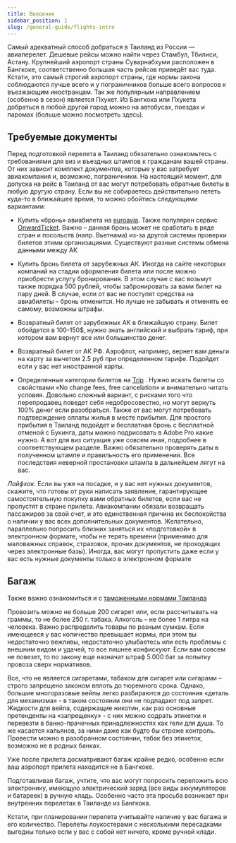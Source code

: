 ```yaml
---
title: Введение
sidebar_position: 1
slug: /general-guide/flights-intro
---
```



Самый адекватный способ добраться в Таиланд из России — авиаперелет. Дешевые рейсы можно найти через Стамбул, Тбилиси, Астану. Крупнейший аэропорт страны Суварнабхуми расположен в Бангкоке, соответственно большая часть рейсов приведёт вас туда. Кстати, это самый строгий аэропорт страны, где нормы закона соблюдаются лучше всего и у пограничников больше всего вопросов к въезжающим иностранцам. Так же популярным направлением (особенно в сезон) является Пхукет. Из Бангкока или Пхукета добраться в любой другой город можно на автобусах, поездах и паромах (больше можно посмотреть здесь).

## Требуемые документы

Перед подготовкой перелета в Таиланд обязательно ознакомьтесь с
требованиями для виз и въездных штампов к гражданам вашей
страны. От них зависит комплект документов, которые у вас
затребует авиакомпания и, возможно, пограничники.
На настоящий момент, для допуска на рейс в Таиланд от вас могут
потребовать обратные билеты в любую другую страну. Если вы не
собираетесь действительно лететь куда-то в ближайшее время, то
можно обойтись следующими вариантами:

- Купить «бронь» авиабилета на [euroavia](https://www.euroavia.ru/book/book-m.php). Также популярен сервис [OnwardTicket](https://onwardticket.com). Важно – данная бронь может не сработать в ряде стран и посольств (напр. Вьетнама) из-за другой системы проверки билетов этими организациями. Существуют разные системы обмена данными между АК

- Купить бронь билета от зарубежных АК. Иногда на сайте некоторых компаний на стадии оформления билета или после можно приобрести услугу бронирования. В этом случае с вас возьмут также порядка 500 рублей, чтобы забронировать за вами билет на пару дней. В случае, если от вас не поступят средства на авиабилеты – бронь отменится. Но лучше не забывать и отменять ее самому, возможны штрафы.

- Возвратный билет от зарубежных АК в ближайшую страну. Билет обойдется в 100-150$, нужно знать английский и выбрать тариф, при котором вам вернут все или большинство денег.

- Возвратный билет от АК РФ. Аэрофлот, например, вернет вам деньги на карту за вычетом 2.5 руб при определенном тарифе. Подойдет если у вас нет иностранной карты.

- Определенные категории билетов на [Trip](https://ru.trip.com/?locale=ru_ru) . Нужно искать билеты со свойствами «No change fees, free cancelation» и внимательно читать условия. Довольно сложный вариант, с рисками того что перепродавец поведет себя недобросовестно, но могут вернуть 100% денег если разобраться. Также от вас могут потребовать подтверждение оплаты жилья в месте прибытия. Для простого прибытия в Таиланд подойдет и бесплатная бронь с бесплатной отменой с Букинга, даты можно подрисовать в Adobe Pro какие нужно. А вот для виз ситуация уже совсем иная, подробнее в соответствующем разделе. Важно обязательно проверять даты в полученном штампе и правильность его применения. Все последствия неверной простановки штампа в дальнейшем лягут на вас.


*Лайфхак*. Если вы уже на посадке, и у вас нет нужных документов, скажите, что готовы от руки написать заявление, гарантирующее самостоятельную покупку вами обратных билетов, если вас не пропустят в стране прилета. Авиакомпании обязали возвращать пассажиров за свой счет, и это единственная причина их беспокойства о наличии у вас всех дополнительных документов. Желательно, параллельно попросить близких заняться их «подготовкой» в электронном формате, чтобы не терять времени (применимо для маловажных справок, страховок, прочих документов, не проходящих через электронные базы). Иногда, вас могут пропустить даже если у вас есть нужные документы только в электронном формате


## Багаж

Также важно ознакомиться и с [таможенными нормами Таиланда](https://moscow.thaiembassy.org/ru/publicservice/84777-%D0%9C%D0%B5%D1%81%D1%82%D0%BD%D1%8B%D0%B5-%D0%B7%D0%B0%D0%BA%D0%BE%D0%BD%D1%8B-%D0%B8-%D1%82%D1%80%D0%B0%D0%B4%D0%B8%D1%86%D0%B8%D0%B8?cate=5d843b6a15e39c1abc00518c)


Провозить можно не больше 200 сигарет или, если рассчитывать на граммы, то не более 250 г. табака. Алкоголь – не более 1 литра на человека. Важно распределить товары по разным сумкам. Если имеющееся у вас количество превышает нормы, при этом вы недостаточно вежливы, недостаточно улыбаетесь или есть проблемы с внешним видом и удачей, то все лишнее конфискуют. Если вам совсем не повезет, то по закону еще назначат штраф 5.000 бат за попытку провоза сверх нормативов.

Все, что не является сигаретами, табаком для сигарет или сигарами – строго запрещено законом вплоть до тюремного срока. Однако, большие многоразовые вейпы легко разбираются до состояния «деталь для механизма» - в таком состоянии они не подпадают под запрет. Жидкости для вейпа, содержащие никотин, как раз основные претенденты на «запрещенку» - с них можно содрать этикетки и перевезти в банно-прачечных принадлежностях как гели для душа.
То же касается кальянов, за ними даже как будто бы строже контроль. Провести можно в разобранном состоянии, табак без этикеток, возможно не в родных банках.

Уже после прилета досматривают багаж крайне редко, особенно если ваш аэропорт прилета находится не в Бангкоке.

Подготавливая багаж, учтите, что вас могут попросить переложить всю электронику, имеющую электрический заряд (все виды аккумуляторов и батареек) в ручную кладь. Особенно часто эта просьба возникает при внутренних перелетах в Таиланде из Бангкока.

Кстати, при планировании перелета учитывайте наличие у вас багажа и его количество. Перелеты лоукостерами с несколькими пересадками выгодны только если у вас с собой нет ничего, кроме ручной клади.


